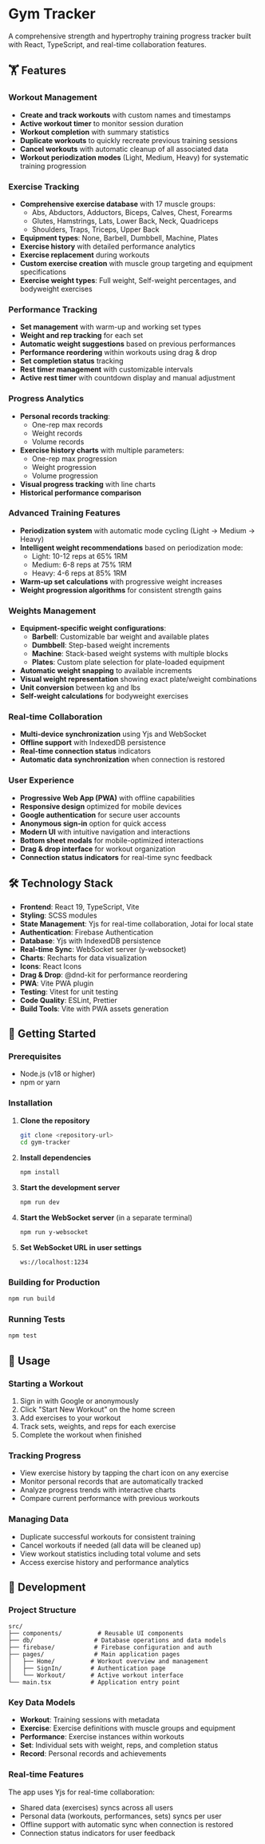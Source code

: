 # Gym Tracker

A comprehensive strength and hypertrophy training progress tracker built with React, TypeScript, and real-time collaboration features.

## 🏋️ Features

### Workout Management
- **Create and track workouts** with custom names and timestamps
- **Active workout timer** to monitor session duration
- **Workout completion** with summary statistics
- **Duplicate workouts** to quickly recreate previous training sessions
- **Cancel workouts** with automatic cleanup of all associated data
- **Workout periodization modes** (Light, Medium, Heavy) for systematic training progression

### Exercise Tracking
- **Comprehensive exercise database** with 17 muscle groups:
  - Abs, Abductors, Adductors, Biceps, Calves, Chest, Forearms
  - Glutes, Hamstrings, Lats, Lower Back, Neck, Quadriceps
  - Shoulders, Traps, Triceps, Upper Back
- **Equipment types**: None, Barbell, Dumbbell, Machine, Plates
- **Exercise history** with detailed performance analytics
- **Exercise replacement** during workouts
- **Custom exercise creation** with muscle group targeting and equipment specifications
- **Exercise weight types**: Full weight, Self-weight percentages, and bodyweight exercises

### Performance Tracking
- **Set management** with warm-up and working set types
- **Weight and rep tracking** for each set
- **Automatic weight suggestions** based on previous performances
- **Performance reordering** within workouts using drag & drop
- **Set completion status** tracking
- **Rest timer management** with customizable intervals
- **Active rest timer** with countdown display and manual adjustment

### Progress Analytics
- **Personal records tracking**:
  - One-rep max records
  - Weight records
  - Volume records
- **Exercise history charts** with multiple parameters:
  - One-rep max progression
  - Weight progression
  - Volume progression
- **Visual progress tracking** with line charts
- **Historical performance comparison**

### Advanced Training Features
- **Periodization system** with automatic mode cycling (Light → Medium → Heavy)
- **Intelligent weight recommendations** based on periodization mode:
  - Light: 10-12 reps at 65% 1RM
  - Medium: 6-8 reps at 75% 1RM  
  - Heavy: 4-6 reps at 85% 1RM
- **Warm-up set calculations** with progressive weight increases
- **Weight progression algorithms** for consistent strength gains

### Weights Management
- **Equipment-specific weight configurations**:
  - **Barbell**: Customizable bar weight and available plates
  - **Dumbbell**: Step-based weight increments
  - **Machine**: Stack-based weight systems with multiple blocks
  - **Plates**: Custom plate selection for plate-loaded equipment
- **Automatic weight snapping** to available increments
- **Visual weight representation** showing exact plate/weight combinations
- **Unit conversion** between kg and lbs
- **Self-weight calculations** for bodyweight exercises

### Real-time Collaboration
- **Multi-device synchronization** using Yjs and WebSocket
- **Offline support** with IndexedDB persistence
- **Real-time connection status** indicators
- **Automatic data synchronization** when connection is restored

### User Experience
- **Progressive Web App (PWA)** with offline capabilities
- **Responsive design** optimized for mobile devices
- **Google authentication** for secure user accounts
- **Anonymous sign-in** option for quick access
- **Modern UI** with intuitive navigation and interactions
- **Bottom sheet modals** for mobile-optimized interactions
- **Drag & drop interface** for workout organization
- **Connection status indicators** for real-time sync feedback

## 🛠️ Technology Stack

- **Frontend**: React 19, TypeScript, Vite
- **Styling**: SCSS modules
- **State Management**: Yjs for real-time collaboration, Jotai for local state
- **Authentication**: Firebase Authentication
- **Database**: Yjs with IndexedDB persistence
- **Real-time Sync**: WebSocket server (y-websocket)
- **Charts**: Recharts for data visualization
- **Icons**: React Icons
- **Drag & Drop**: @dnd-kit for performance reordering
- **PWA**: Vite PWA plugin
- **Testing**: Vitest for unit testing
- **Code Quality**: ESLint, Prettier
- **Build Tools**: Vite with PWA assets generation

## 🚀 Getting Started

### Prerequisites
- Node.js (v18 or higher)
- npm or yarn

### Installation

1. **Clone the repository**
   ```bash
   git clone <repository-url>
   cd gym-tracker
   ```

2. **Install dependencies**
   ```bash
   npm install
   ```

3. **Start the development server**
   ```bash
   npm run dev
   ```

4. **Start the WebSocket server** (in a separate terminal)
   ```bash
   npm run y-websocket
   ```

5. **Set WebSocket URL in user settings**
   ```
   ws://localhost:1234
   ```

### Building for Production

```bash
npm run build
```

### Running Tests

```bash
npm test
```

## 📱 Usage

### Starting a Workout
1. Sign in with Google or anonymously
2. Click "Start New Workout" on the home screen
3. Add exercises to your workout
4. Track sets, weights, and reps for each exercise
5. Complete the workout when finished

### Tracking Progress
- View exercise history by tapping the chart icon on any exercise
- Monitor personal records that are automatically tracked
- Analyze progress trends with interactive charts
- Compare current performance with previous workouts

### Managing Data
- Duplicate successful workouts for consistent training
- Cancel workouts if needed (all data will be cleaned up)
- View workout statistics including total volume and sets
- Access exercise history and performance analytics

## 🔧 Development

### Project Structure
```
src/
├── components/          # Reusable UI components
├── db/                 # Database operations and data models
├── firebase/           # Firebase configuration and auth
├── pages/              # Main application pages
│   ├── Home/          # Workout overview and management
│   ├── SignIn/        # Authentication page
│   └── Workout/       # Active workout interface
└── main.tsx           # Application entry point
```

### Key Data Models
- **Workout**: Training sessions with metadata
- **Exercise**: Exercise definitions with muscle groups and equipment
- **Performance**: Exercise instances within workouts
- **Set**: Individual sets with weight, reps, and completion status
- **Record**: Personal records and achievements

### Real-time Features
The app uses Yjs for real-time collaboration:
- Shared data (exercises) syncs across all users
- Personal data (workouts, performances, sets) syncs per user
- Offline support with automatic sync when connection is restored
- Connection status indicators for user feedback
